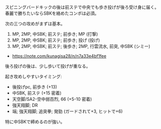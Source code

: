 スピニングバードキックの後は前ステで中央でも歩き投げが後ろ受け身に届く。
春麗で勝ちたいならSBKを絡めたコンボは必須。

次の三つの攻めがまずは基本。

1. MP, 2MP, 中SBK; 前ステ; 前歩き; MP (打撃)
2. MP, 2MP, 中SBK; 前ステ; 前歩き; 投げ (投げ)
3. MP, 2MP, 中SBK; 前ステ; 後歩き; 2MP, 行雲流水, 前突, 中SBK (シミー)

- https://note.com/kunagisa28/n/n7a33e4bf1fee

後ろ投げの後は、少し歩いて投げが重なる。

起き攻めしやすいタイミング:

- 後投げpc, 前歩き (+13)
- 中SBK, 前ステ (+15 密着)
- 天空脚/SA2-空中弱百烈, 66 (+5-10 密着)
- 強天翔脚; DR
- 端; 強天翔脚; 追突拳; 発勁 (ガードされて+3, ヒットで+6)

特に中SBKで締めるのが強い。
